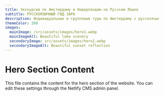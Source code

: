 ```yaml
---
title: Экскурсии по Амстердаму и Нидерландам на Русском Языке
subtitle: РУССКОЯЗЫЧНЫЙ ГИД ЗАРА
description: Индивидуальные и групповые туры по Амстердаму с русскоязычным гидом. Прогулки по каналам, велотуры, экскурсии в Воленд ам и Заансе Сханс. Бронируйте экскурсию на русском через WhatsApp.
themeColor: 260
images:
  mainImage: /src/assets/images/hero1.webp
  mainImageAlt: Beautiful lake scenery
  secondaryImage: src/assets/images/hero2.webp
  secondaryImageAlt: Beautiful sunset reflection
---
```


# Hero Section Content

This file contains the content for the hero section of the website. You can edit these settings through the Netlify CMS admin panel.
